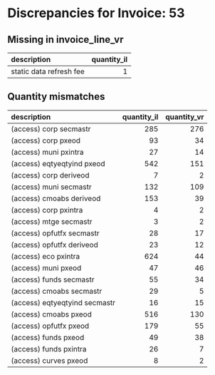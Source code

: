 # Discrepancies for Invoice: 53

## Missing in invoice_line_vr

| description             |   quantity_il |
|:------------------------|--------------:|
| static data refresh fee |             1 |

## Quantity mismatches

| description                   |   quantity_il |   quantity_vr |
|:------------------------------|--------------:|--------------:|
| (access) corp secmastr        |           285 |           276 |
| (access) corp pxeod           |            93 |            34 |
| (access) muni pxintra         |            27 |            14 |
| (access) eqtyeqtyind pxeod    |           542 |           151 |
| (access) corp deriveod        |             7 |             2 |
| (access) muni secmastr        |           132 |           109 |
| (access) cmoabs deriveod      |           153 |            39 |
| (access) corp pxintra         |             4 |             2 |
| (access) mtge secmastr        |             3 |             2 |
| (access) opfutfx secmastr     |            28 |            17 |
| (access) opfutfx deriveod     |            23 |            12 |
| (access) eco pxintra          |           624 |            44 |
| (access) muni pxeod           |            47 |            46 |
| (access) funds secmastr       |            55 |            34 |
| (access) cmoabs secmastr      |            29 |             5 |
| (access) eqtyeqtyind secmastr |            16 |            15 |
| (access) cmoabs pxeod         |           516 |           130 |
| (access) opfutfx pxeod        |           179 |            55 |
| (access) funds pxeod          |            49 |            38 |
| (access) funds pxintra        |            26 |             7 |
| (access) curves pxeod         |             8 |             2 |
